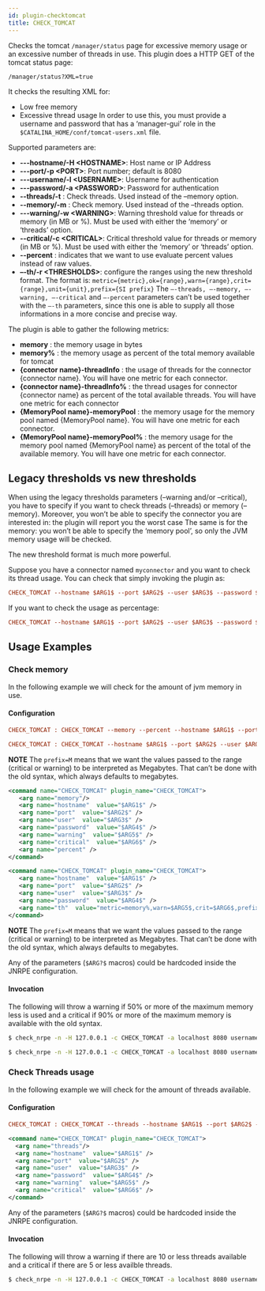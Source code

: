 ```yaml
---
id: plugin-checktomcat
title: CHECK_TOMCAT
---
```


Checks the tomcat `/manager/status` page for excessive memory usage or an excessive number of threads in use. This plugin does a HTTP GET of the tomcat status page:
```
/manager/status?XML=true
```
It checks the resulting XML for:

* Low free memory
* Excessive thread usage
In order to use this, you must provide a username and password that has a ‘manager-gui’ role in the `$CATALINA_HOME/conf/tomcat-users.xml` file.

Supported parameters are:

* **---hostname/-H <HOSTNAME\>**: Host name or IP Address
* **---port/-p <PORT\>**: Port number; default is 8080
* **---username/-l <USERNAME\>**: Username for authentication
* **---password/-a <PASSWORD\>**: Password for authentication
* **--threads/-t** : Check threads. Used instead of the –memory option.
* **--memory/-m** : Check memory. Used instead of the –threads option.
* **---warning/-w <WARNING\>**: Warning threshold value for threads or memory (in MB or %). Must be used with either the ‘memory’ or ‘threads’ option.
* **--critical/-c <CRITICAL\>**: Critical threshold value for threads or memory (in MB or %). Must be used with either the ‘memory’ or ‘threads’ option.
* **--percent** : indicates that we want to use evaluate percent values instead of raw values.
* **–-th/-r <THRESHOLDS\>**: configure the ranges using the new threshold format. The format is: `metric={metric},ok={range},warn={range},crit={range},unit={unit},prefix={SI prefix}`
The `–-threads, –-memory, –-warning, –-critical` and `–-percent` parameters can’t be used together with the `–-th` parameters, since this one is able to supply all those informations in a more concise and precise way.

The plugin is able to gather the following metrics:

* **memory** : the memory usage in bytes
* **memory%** : the memory usage as percent of the total memory available for tomcat
* **{connector name}-threadInfo** : the usage of threads for the connector {connector name}. You will have one metric for each connector.
* **{connector name}-threadInfo%** : the thread usages for connector {connector name} as percent of the total available threads. You will have one metric for each connector
* **{MemoryPool name}-memoryPool** : the memory usage for the memory pool named {MemoryPool name}. You will have one metric for each connector.
* **{MemoryPool name}-memoryPool%** : the memory usage for the memory pool named {MemoryPool name} as percent of the total of the available memory. You will have one metric for each connector.

## Legacy thresholds vs new thresholds
When using the legacy thresholds parameters (–warning and/or –critical), you have to specify if you want to check threads (–threads) or memory (–memory). Moreover, you won’t be able to specify the connector you are interested in: the plugin will report you the worst case The same is for the memory: you won’t be able to specify the ‘memory pool’, so only the JVM memory usage will be checked.

The new threshold format is much more powerful.

Suppose you have a connector named `myconnector` and you want to check its thread usage. You can check that simply invoking the plugin as:

```ini
CHECK_TOMCAT --hostname $ARG1$ --port $ARG2$ --user $ARG3$ --password $ARG4$ --th metric=myconnector-threadInfo,warn=80..inf,crit=90..inf
```
If you want to check the usage as percentage:
```ini
CHECK_TOMCAT --hostname $ARG1$ --port $ARG2$ --user $ARG3$ --password $ARG4$ --th metric=myconnector-threadInfo%,warn=80..inf,crit=90..inf
```
## Usage Examples
### Check memory
In the following example we will check for the amount of jvm memory in use.

#### Configuration
<!--DOCUSAURUS_CODE_TABS-->
<!-- INI (Old Threshold Syntax) -->
```ini
CHECK_TOMCAT : CHECK_TOMCAT --memory --percent --hostname $ARG1$ --port $ARG2$ --user $ARG3$ --password $ARG4$ --warning $ARG5$ --critical $ARG6$
```
<!-- INI (New Threshold Syntax) -->
```ini
CHECK_TOMCAT : CHECK_TOMCAT --hostname $ARG1$ --port $ARG2$ --user $ARG3$ --password $ARG4$ --th metric=memory%,warn=$ARG5$,crit=$ARG6$,prefix=M
```
**NOTE** The `prefix=M` means that we want the values passed to the range (critical or warning) to be interpreted as Megabytes. That can’t be done with the old syntax, which always defaults to megabytes.

<!-- XML (Old Threshold Syntax) -->
```xml
<command name="CHECK_TOMCAT" plugin_name="CHECK_TOMCAT">
   <arg name="memory"/>
   <arg name="hostname"  value="$ARG1$" />
   <arg name="port"  value="$ARG2$" />
   <arg name="user"  value="$ARG3$" />
   <arg name="password"  value="$ARG4$" />
   <arg name="warning"  value="$ARG5$" />
   <arg name="critical"  value="$ARG6$" />
   <arg name="percent" />
</command>
```
<!-- XML (New Threshold Syntax) -->
```xml
<command name="CHECK_TOMCAT" plugin_name="CHECK_TOMCAT">
   <arg name="hostname"  value="$ARG1$" />
   <arg name="port"  value="$ARG2$" />
   <arg name="user"  value="$ARG3$" />
   <arg name="password"  value="$ARG4$" />
   <arg name="th"  value="metric=memory%,warn=$ARG5$,crit=$ARG6$,prefix=M" />
</command>
```
**NOTE** The `prefix=M` means that we want the values passed to the range (critical or warning) to be interpreted as Megabytes. That can’t be done with the old syntax, which always defaults to megabytes.
<!--END_DOCUSAURUS_CODE_TABS-->

Any of the parameters (`$ARG?$` macros) could be hardcoded inside the JNRPE configuration.

#### Invocation

The following will throw a warning if 50% or more of the maximum memory less is used and a critical if 90% or more of the maximum memory is available with the old syntax.

<!--DOCUSAURUS_CODE_TABS-->
<!-- Old Syntax  -->
```bash
$ check_nrpe -n -H 127.0.0.1 -c CHECK_TOMCAT -a localhost 8080 username password 50: 90: 
```
<!-- New Syntax  -->
```bash
$ check_nrpe -n -H 127.0.0.1 -c CHECK_TOMCAT -a localhost 8080 username password 50..inf 90..inf 
```
<!--END_DOCUSAURUS_CODE_TABS-->

### Check Threads usage
In the following example we will check for the amount of threads available.

#### Configuration
<!--DOCUSAURUS_CODE_TABS-->
<!-- INI -->
```ini
CHECK_TOMCAT : CHECK_TOMCAT --threads --hostname $ARG1$ --port $ARG2$ --user $ARG3$ --password $ARG4$ --warning $ARG5$ --critical $ARG6$
```
<!-- XML -->
```xml
<command name="CHECK_TOMCAT" plugin_name="CHECK_TOMCAT">
  <arg name="threads"/>
  <arg name="hostname"  value="$ARG1$" />
  <arg name="port"  value="$ARG2$" />
  <arg name="user"  value="$ARG3$" />
  <arg name="password"  value="$ARG4$" />
  <arg name="warning"  value="$ARG5$" />
  <arg name="critical"  value="$ARG6$" />
</command>
```
<!--END_DOCUSAURUS_CODE_TABS-->

Any of the parameters (`$ARG?$` macros) could be hardcoded inside the JNRPE configuration.

#### Invocation
The following will throw a warning if there are 10 or less threads available and a critical if there are 5 or less availble threads.
```bash
$ check_nrpe -n -H 127.0.0.1 -c CHECK_TOMCAT -a localhost 8080 username password :10 :5  
```